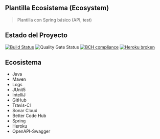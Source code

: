 ## Plantilla Ecosistema (Ecosystem)
> Plantilla con Spring básico (API, test) 

## Estado del Proyecto
[![Build Status](https://travis-ci.com/gusguma/iwvg-ecosystem-demo.svg?branch=develop)](https://travis-ci.com/gusguma/iwvg-ecosystem-demo)
![Quality Gate Status](https://sonarcloud.io/api/project_badges/measure?project=es.upm.miw%3Aiwvg-ecosystem-demo&metric=alert_status)
[![BCH compliance](https://bettercodehub.com/edge/badge/gusguma/iwvg-ecosystem-demo?branch=develop)](https://bettercodehub.com/)
[![Heroku broken](https://iwvg-ecosystem-demo.herokuapp.com/system/version-badge)](https://iwvg-ecosystem-demo.herokuapp.com/swagger-ui.html)


## Ecosistema
* Java
* Maven
* Logs
* JUnit5
* IntelliJ
* GitHub
* Travis-CI
* Sonar Cloud
* Better Code Hub
* Spring
* Heroku
* OpenAPI-Swagger
